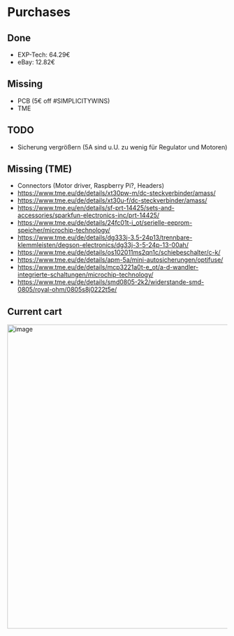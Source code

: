 # Purchases

## Done
- EXP-Tech: 64.29€
- eBay: 12.82€

## Missing
- PCB (5€ off #SIMPLICITYWINS)
- TME

## TODO
- Sicherung vergrößern (5A sind u.U. zu wenig für Regulator und Motoren)

## Missing (TME)
- Connectors (Motor driver, Raspberry Pi?, Headers)
- https://www.tme.eu/de/details/xt30pw-m/dc-steckverbinder/amass/
- https://www.tme.eu/de/details/xt30u-f/dc-steckverbinder/amass/
- https://www.tme.eu/en/details/sf-prt-14425/sets-and-accessories/sparkfun-electronics-inc/prt-14425/
- https://www.tme.eu/de/details/24fc01t-i_ot/serielle-eeprom-speicher/microchip-technology/
- https://www.tme.eu/de/details/dg333j-3.5-24p13/trennbare-klemmleisten/degson-electronics/dg33j-3-5-24p-13-00ah/
- https://www.tme.eu/de/details/os102011ms2qn1c/schiebeschalter/c-k/
- https://www.tme.eu/de/details/apm-5a/mini-autosicherungen/optifuse/
- https://www.tme.eu/de/details/mcp3221a0t-e_ot/a-d-wandler-integrierte-schaltungen/microchip-technology/
- https://www.tme.eu/de/details/smd0805-2k2/widerstande-smd-0805/royal-ohm/0805s8j0222t5e/

## Current cart

<img width="697" alt="image" src="https://user-images.githubusercontent.com/2276327/194333828-5181a111-8cbd-4a64-b68c-9ec26e856271.png">
